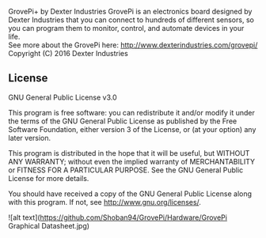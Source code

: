 GrovePi+ by Dexter Industries
GrovePi is an electronics board designed by Dexter Industries that you can connect to hundreds of different sensors, so you can program them to monitor, control, and automate devices in your life.  
See more about the GrovePi here:  http://www.dexterindustries.com/grovepi/
Copyright (C) 2016  Dexter Industries 

## License

GNU General Public License v3.0

This program is free software: you can redistribute it and/or modify
it under the terms of the GNU General Public License as published by
the Free Software Foundation, either version 3 of the License, or
(at your option) any later version.

This program is distributed in the hope that it will be useful,
but WITHOUT ANY WARRANTY; without even the implied warranty of
MERCHANTABILITY or FITNESS FOR A PARTICULAR PURPOSE.  See the
GNU General Public License for more details.

You should have received a copy of the GNU General Public License
along with this program.  If not, see <http://www.gnu.org/licenses/>.

![alt text](https://github.com/Shoban94/GrovePi/Hardware/GrovePi Graphical Datasheet.jpg)